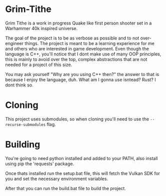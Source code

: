 # Grim-Tithe

Grim Tithe is a work in progress Quake like first person shooter set in a Warhammer 40k inspired universe.

The goal of the project is to be as verbose as possible and to not over-engineer things. The project is meant to be a learning experience for me and others who are interested in game development.
Even though the language is C++, you'll notice that I dont make use of many OOP principles, this is mainly to avoid over the top, complex abstractions that are not needed for a project of this size.

You may ask yourself "Why are you using C++ then?" the answer to that is because I enjoy the language, duh. What am I gonna use isntead? Rust? I dont think so.

# Cloning
This project uses submodules, so when cloning you'll need to use the `--recurse-submodules` flag.

# Building
You're going to need python installed and added to your PATH, also install using pip the 'requests' package.

Once thats installed run the setup.bat file, this will fetch the Vulkan SDK for you and set the necessary environment variables.

After that you can run the build.bat file to build the project.